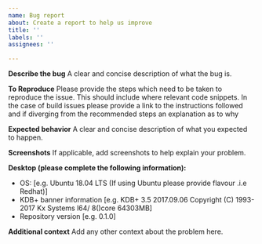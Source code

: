 ```yaml
---
name: Bug report
about: Create a report to help us improve
title: ''
labels: ''
assignees: ''

---
```


**Describe the bug**
A clear and concise description of what the bug is.

**To Reproduce**
Please provide the steps which need to be taken to reproduce the issue. This should include where relevant code snippets. In the case of build issues please provide a link to the instructions followed and if diverging from the recommended steps an explanation as to why 

**Expected behavior**
A clear and concise description of what you expected to happen.

**Screenshots**
If applicable, add screenshots to help explain your problem.

**Desktop (please complete the following information):**
 - OS: [e.g. Ubuntu 18.04 LTS (If using Ubuntu please provide flavour .i.e Redhat)]
 - KDB+ banner information [e.g. KDB+ 3.5 2017.09.06 Copyright (C) 1993-2017 Kx Systems l64/ 8()core 64303MB]
 - Repository version [e.g. 0.1.0]

**Additional context**
Add any other context about the problem here.
